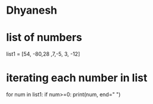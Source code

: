 # Dhyanesh
# list of numbers
list1 = [54, -80,28 ,7,-5, 3, -12]
  
# iterating each number in list
for num in list1:
   if num>=0:
     print(num, end=" ")
      
    
